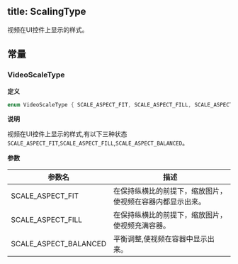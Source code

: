 title: ScalingType 
---

视频在UI控件上显示的样式。

## 常量

### VideoScaleType

**定义**

```java
enum VideoScaleType { SCALE_ASPECT_FIT, SCALE_ASPECT_FILL, SCALE_ASPECT_BALANCED;}

```

**说明**

视频在UI控件上显示的样式,有以下三种状态`SCALE_ASPECT_FIT`,`SCALE_ASPECT_FILL`,`SCALE_ASPECT_BALANCED`。

**参数**

参数名 | 描述
--- | ---
SCALE_ASPECT_FIT | 在保持纵横比的前提下，缩放图片，使视频在容器内都显示出来。
SCALE_ASPECT_FILL | 在保持纵横比的前提下，缩放图片，使视频充满容器。
SCALE_ASPECT_BALANCED | 平衡调整,使视频在容器中显示出来。


